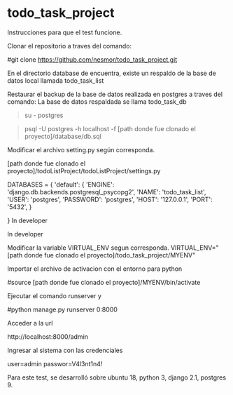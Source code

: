 # todo_task_project

Instrucciones para que el test funcione. 

Clonar el repositorio a traves del comando:

#git clone https://github.com/nesmor/todo_task_project.git

En el directorio database de encuentra, existe un respaldo de la base de datos local llamada  todo_task_list

Restaurar el backup de la base de datos realizada en postgres a traves del comando: 
La base de datos respaldada se llama todo_task_db

>su - postgres

>psql -U postgres  -h localhost -f [path donde fue clonado el proyecto]/database/db.sql

Modificar el archivo setting.py según corresponda.

[path donde fue clonado el proyecto]/todoListProject/todoListProject/settings.py

DATABASES = {
	'default': {
        	'ENGINE': 'django.db.backends.postgresql_psycopg2',
        	'NAME': 'todo_task_list',
        	'USER': 'postgres',
        	'PASSWORD': 'postgres',
        	'HOST': '127.0.0.1',
        	'PORT': '5432',
    }

}
In developer

In developer



Modificar la variable VIRTUAL_ENV segun corresponda. 
VIRTUAL_ENV="[path donde fue clonado el proyecto]/todo_task_project/MYENV"

Importar el archivo de activacion con el entorno para python

#source [path donde fue clonado el proyecto]/MYENV/bin/activate

Ejecutar el comando runserver y 

#python manage.py runserver 0:8000

Acceder a la url 

http://localhost:8000/admin

Ingresar al sistema con las credenciales 

user=admin
passwor=V4l3nt1n4!


Para este test, se desarrolló sobre ubuntu 18, python 3, django 2.1, postgres 9.





